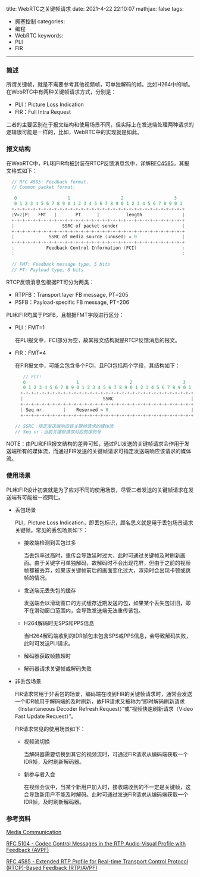 title: WebRTC之关键帧请求
date: 2021-4-22 22:10:07
mathjax: false
tags:
- 拥塞控制
categories:
- 编程
- WebRTC
keywords:
- PLI
- FIR

---

### 简述

所谓关键帧，就是不需要参考其他视频帧，可单独解码的帧。比如H264中的I帧。在WebRTC中有两种关键帧请求方式，分别是：

- PLI：Picture Loss Indication
- FIR：Full Intra Request

二者的主要区别在于报文结构和使用场景不同，但实际上在发送端处理两种请求的逻辑很可能是一样的，比如，WebRTC中的实现就是如此。

<!-- more -->

### 报文结构

在WebRTC中，PLI和FIR均被封装在RTCP反馈消息包中，详解[RFC4585](https://datatracker.ietf.org/doc/html/rfc4585#section-6.1)，其报文格式如下：

```cpp
  // RFC 4585: Feedback format.
  // Common packet format:

   0                   1                   2                   3
   0 1 2 3 4 5 6 7 8 9 0 1 2 3 4 5 6 7 8 9 0 1 2 3 4 5 6 7 8 9 0 1
  +-+-+-+-+-+-+-+-+-+-+-+-+-+-+-+-+-+-+-+-+-+-+-+-+-+-+-+-+-+-+-+-+
  |V=2|P|   FMT   |       PT      |          length               |
  +-+-+-+-+-+-+-+-+-+-+-+-+-+-+-+-+-+-+-+-+-+-+-+-+-+-+-+-+-+-+-+-+
  |                  SSRC of packet sender                        |
  +-+-+-+-+-+-+-+-+-+-+-+-+-+-+-+-+-+-+-+-+-+-+-+-+-+-+-+-+-+-+-+-+
  |             SSRC of media source (unused) = 0                 |
  +-+-+-+-+-+-+-+-+-+-+-+-+-+-+-+-+-+-+-+-+-+-+-+-+-+-+-+-+-+-+-+-+
  :            Feedback Control Information (FCI)                 :
  :                                                               :

  // FMT: Feedback message type, 5 bits
  // PT: Payload type, 8 bits
```

RTCP反馈消息包根据PT可分为两类：

- RTPFB：Transport layer FB message, PT=205
- PSFB：Payload-specific FB message, PT=206

PLI和FIR均属于PSFB，且根据FMT字段进行区分：

- PLI：FMT=1
    
    在PLI报文中，FCI部分为空，故其报文结构就是RTCP反馈消息的报文。
    
- FIR：FMT=4
    
    在FIR报文中，可能会包含多个FCI，且FCI包括两个字段，其结构如下：
    
    ```cpp
       // FCI:
       0                   1                   2                   3
       0 1 2 3 4 5 6 7 8 9 0 1 2 3 4 5 6 7 8 9 0 1 2 3 4 5 6 7 8 9 0 1
      +-+-+-+-+-+-+-+-+-+-+-+-+-+-+-+-+-+-+-+-+-+-+-+-+-+-+-+-+-+-+-+-+
      |                              SSRC                             |
      +-+-+-+-+-+-+-+-+-+-+-+-+-+-+-+-+-+-+-+-+-+-+-+-+-+-+-+-+-+-+-+-+
      | Seq nr.       |    Reserved = 0                               |
      +-+-+-+-+-+-+-+-+-+-+-+-+-+-+-+-+-+-+-+-+-+-+-+-+-+-+-+-+-+-+-+-+
    
    // SSRC：指定发送端响应该关键帧请求的媒体流
    // Seq nr：当前关键帧请求对应的序列号
    ```
    

NOTE：由PLI和FIR报文结构的差异可知，通过PLI发送的关键帧请求会作用于发送端所有的媒体流，而通过FIR发送的关键帧请求可指定发送端响应该请求的媒体流。

### 使用场景

PLI和FIR设计初衷就是为了应对不同的使用场景，尽管二者发送的关键帧请求在发送端有可能被一视同仁。

- 丢包场景
    
    PLI，Picture Loss Indication，即丢包标识，顾名思义就是用于丢包场景请求关键帧。常见的丢包场景如下：
    
    - 接收端检测到丢包过多
        
        当丢包率过高时，重传会导致延时过大，此时可通过关键帧及时刷新画面。由于关键字可单独解码，故解码时不会出现花屏，但由于之前的视频帧都被丢弃，如果该关键帧前后的画面变化过大，渲染时会出现卡顿或跳帧的情况。
        
    - 发送端无丢失包的缓存
        
        发送端会以滑动窗口的方式缓存近期发送的包，如果某个丢失包过旧，即不在滑动窗口范围内，会导致发送端无法重传该包。
        
    - H264解码时无SPS和PPS信息
        
        当H264解码端收到的IDR帧包未包含SPS或PPS信息，会导致解码失败，此时可发送PLI请求。
        
    - 解码器获取帧数超时
    - 解码器请求关键帧或解码失败
- 非丢包场景
    
    FIR请求常用于非丢包的场景，编码端在收到FIR的关键帧请求时，通常会发送一个IDR帧用于解码端的及时刷新，故FIR请求又被称为“即时解码刷新请求（Instantaneous Decoder Refresh Request）”或“视频快速刷新请求（Video Fast Update Request）”。
    
    FIR请求常见的使用场景如下：
    
    - 视频流切换
        
        当解码器需要切换到其它的视频流时，可通过FIR请求从编码端获取一个IDR帧，及时刷新解码器。
        
    - 新参与者入会
        
        在视频会议中，当某个新用户加入时，接收端收到的不一定是关键帧，这会导致新用户不能及时解码。此时可通过发送FIR请求从编码端获取一个IDR帧，及时刷新解码器。
        

### 参考资料

[Media Communication](https://webrtcforthecurious.com/docs/06-media-communication/#full-intra-frame-request-fir-and-picture-loss-indication-pli)

[RFC 5104 - Codec Control Messages in the RTP Audio-Visual Profile with Feedback (AVPF)](https://datatracker.ietf.org/doc/html/rfc5104#section-3.5.1)

[RFC 4585 - Extended RTP Profile for Real-time Transport Control Protocol (RTCP)-Based Feedback (RTP/AVPF)](https://datatracker.ietf.org/doc/html/rfc4585#section-6.3.1)